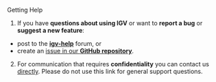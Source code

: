 
<!---
The page title should not go in the menu
-->
<p class="page-title"> Getting Help </p>

1) If you have **questions about using IGV** or want to **report a bug** or **suggest a new feature**: 

*   post to the **[igv-help](https://groups.google.com/group/igv-help)** forum, or
*   create an [issue in our **GitHub repository**](https://github.com/igvteam/igv/issues).

2) ​For communication that requires **confidentiality** you can contact us [directly](mailto:igv-team@broadinstitute.org). Please do not use this link for general support questions.
